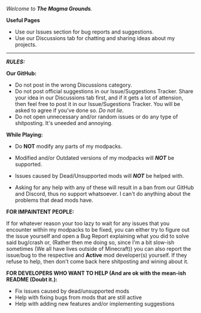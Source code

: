 *Welcome to **The Magma Grounds**.*

**Useful Pages**

* Use our Issues section for bug reports and suggestions.
* Use our Discussions tab for chatting and sharing ideas about my projects.

--------------------------------------------------------------------------------------------------------------------------------------------------------------------------------

***RULES:***

**Our GitHub:**
* Do not post in the wrong Discussions category.
* Do not post official suggestions in our Issue/Suggestions Tracker. Share your idea in our Discussions tab first, and if it gets a lot of attension, then feel free to post it in our Issue/Sugestions Tracker. You will be asked to agree if you've done so. *Do not lie.*
* Do not open unnecessary and/or random issues or do any type of shitposting. It's uneeded and annoying.

**While Playing:**
* Do **NOT** modify any parts of my modpacks.
* Modified and/or Outdated versions of my modpacks will ***NOT*** be supported.
* Issues caused by Dead/Unsupported mods will ***NOT*** be helped with.

* Asking for any help with any of these will result in a ban from our GitHub and Discord, thus no support whatsoever. I can't do anything about the problems that dead mods have.

**FOR IMPAINTENT PEOPLE:**

If for whatever reason your too lazy to wait for any issues that you encounter within my modpacks to be fixed, you can either try to figure out the issue yourself and open a Bug Report explaining what you did to solve said bug/crash or, (Rather then me doing so, since I'm a bit slow-ish sometimes (We all have lives outside of Minecraft)) you can also report the issue/bug to the respective and **Active** mod developer(s) yourself. If they refuse to help, then don't come back here shitposting and wining about it.

**FOR DEVELOPERS WHO WANT TO HELP (And are ok with the mean-ish README (Doubt it.):**

* Fix issues caused by dead/unsupported mods
* Help with fixing bugs from mods that are still active
* Help with adding new features and/or implementing suggestions
